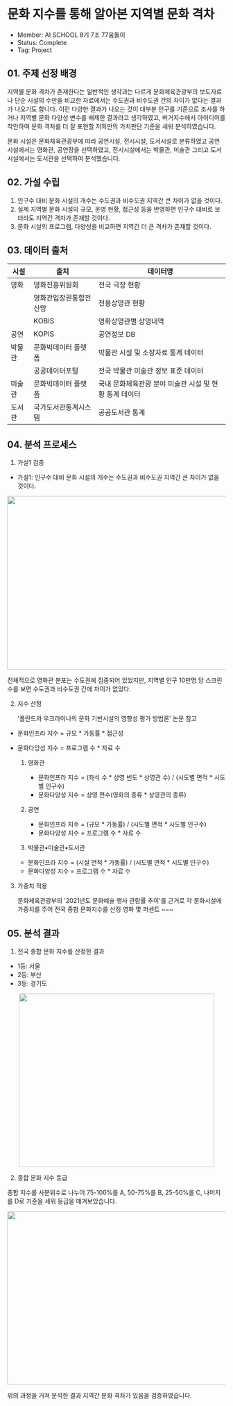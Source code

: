 # 문화 지수를 통해 알아본 지역별 문화 격차
- Member: AI SCHOOL 8기 7조 77움돌이
- Status: Complete
- Tag: Project

## 01. 주제 선정 배경
지역별 문화 격차가 존재한다는 일반적인 생각과는 다르게 문화체육관광부의 보도자료나 단순 시설의 수만을 비교한 자료에서는 수도권과 비수도권 간의 차이가 없다는 결과가 나오기도 합니다. 이런 다양한 결과가 나오는 것이 대부분 인구를 기준으로 조사를 하거나 지역별 문화 다양성 변수를 배제한 결과라고 생각하였고, 버거지수에서 아이디어를 착안하여 문화 격차를 더 잘 표현할 저희만의 가치판단 기준을 세워 분석하였습니다.

문화 시설은 문화체육관광부에 따라 공연시설, 전시시설, 도서시설로 분류하였고 공연 시설에서는 영화관, 공연장을 선택하였고, 전시시설에서는 박물관, 미술관 그리고 도서시설에서는 도서관을 선택하여 분석했습니다.

## 02. 가설 수립
1. 인구수 대비 문화 시설의 개수는 수도권과 비수도권 지역간 큰 차이가 없을 것이다.
2. 실제 지역별 문화 시설의 규모, 운영 현황, 접근성 등을 반영하면 인구수 대비로 보더라도 지역간 격차가 존재할 것이다.
3. 문화 시설의 프로그램, 다양성을 비교하면 지역간 더 큰 격차가 존재할 것이다.

## 03. 데이터 출처
|시설|출처|데이터명|
|------|---|---|
|영화|영화진흥위원회|전국 극장 현황|
||영화관입장권통합전산망|전용상영관 현황|
||KOBIS|영화상영관별 상영내역|
|공연|KOPIS|공연정보 DB|
|박물관|문화빅데이터 플랫폼|박물관 시설 및 소장자료 통계 데이터|
||공공데이터포털|전국 박물관 미술관 정보 표준 데이터|
|미술관|문화빅데이터 플랫폼|국내 문화체육관광 분야 미술관 시설 및 현황 통계 데이터|
|도서관|국가도서관통계시스템|공공도서관 통계|

## 04. 분석 프로세스
1. 가설1 검증

 - 가설1: 인구수 대비 문화 시설의 개수는 수도권과 비수도권 지역간 큰 차이가 없을 것이다.
  
 <img src="https://user-images.githubusercontent.com/108817458/222506848-9ab93432-070f-4934-8918-f4cc4209ecf3.png" width="800" height="400"/> 

전체적으로 영화관 분포는 수도권에 집중되어 있었지만, 지역별 인구 10만명 당 스크린수를 보면 수도권과 비수도권 간에 차이가 없었다.


2. 지수 산정

   '폴란드와 우크라이나의 문화 기반시설의 영향성 평가 방법론' 논문 참고
  
- 문화인프라 지수 = 규모 * 가동률 * 접근성
- 문화다앙성 지수 = 프로그램 수 * 자료 수


  1) 영화관
     - 문화인프라 지수 = (좌석 수 * 상영 빈도 * 상영관 수) / (시도별 면적 * 시도별 인구수)
     - 문화다양성 지수 = 상영 편수(영화의 종류 * 상영관의 종류)
  
  2) 공연
     - 문화인프라 지수 = (규모 * 가동률) / (시도별 면적 * 시도별 인구수)
     - 문화다양성 지수 = 프로그램 수 * 자료 수
     
   3) 박물관•미술관•도서관
     - 문화인프라 지수 = (시설 면적 * 가동률) / (시도별 면적 * 시도별 인구수)
     - 문화다양성 지수 = 프로그램 수 * 자료 수


3. 가중치 적용

   문화체육관광부의 '2021년도 문화예술 행사 관람률 추이'를 근거로 각 문화시설에 가중치를 주어 전국 종합 문화지수를 산정
   영화 몇 퍼센트 ~~~


## 05. 분석 결과
1. 전국 종합 문화 지수를 산정한 결과
  - 1등: 서울
  - 2등: 부산
  - 3등: 경기도
 
<p align="center"><img src="https://user-images.githubusercontent.com/108817458/222666750-30ab5760-6ec7-4c01-97c1-473bed8ec950.png" width="450" height="400"/></p>

2. 종합 문화 지수 등급

종합 지수를 사분위수로 나누어 75-100%를 A, 50-75%를 B, 25-50%를 C, 나머지를 D로 기준을 세워 등급을 매겨보았습니다.

<p align="center"><img src="https://user-images.githubusercontent.com/108817458/222668086-50135621-53e2-4b9c-9c9f-4680167e8568.png" width="600" height="400"/></p>


위의 과정을 거쳐 분석한 결과 지역간 문화 격차가 있음을 검증하였습니다.
